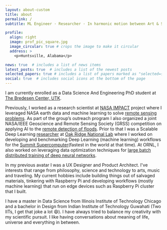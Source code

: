 ```yaml
---
layout: about-custom
title: about
permalink: /
subtitle: ML Engineer · Researcher · In harmonic motion between Art & Science

profile:
  align: right
  image: prof_pic_square.jpg
  image_circular: true # crops the image to make it circular
  address: >
    <p>Huntsville, Alabama</p>

news: true  # includes a list of news items
latest_posts: true  # includes a list of the newest posts
selected_papers: true # includes a list of papers marked as "selected={true}"
social: true  # includes social icons at the bottom of the page
---
```

I am currently enrolled as a Data Science And Engineering PhD student at [The Bredesen Center, UTK](https://bredesencenter.utk.edu).

Previously,  I worked as a research scientist at [NASA IMPACT](https://science.msfc.nasa.gov/2021/04/22/impact-collaborates-on-the-global-flood-detection-challenge) project where I leveraged NASA earth data and machine learning to solve [remote sensing problems](https://www.earthdata.nasa.gov/learn/articles/esds-at-agu-2021). As part of the group’s  outreach program I also organized a joint NASA/IEEE Geoscience and Remote Sensing Society (GRSS) competition on applying AI to the [remote detection of floods](https://www.earthdata.nasa.gov/learn/articles/impact-flood-competition).
Prior to that I was a Scalable Deep Learning [researcher](https://www.olcf.ornl.gov/2020/08/26/nccs-summer-interns-completed-successful-season-despite-covid-19) at [Oak Ridge National Lab](https://www.ornl.gov) where I worked on developing and benchmarking Deep Learning (machine learning) workflows for the [Summit Supercomputer](https://www.cnet.com/science/ibms-world-class-summit-supercomputer-gooses-speed-with-ai-abilities/)(fastest in the world at that time). At ORNL, I also worked on leveraging data optimization techniques for [large batch distributed training of deep neural networks](https://www.ornl.gov/publication/data-optimization-large-batch-distributed-training-deep-neural-networks).

In my previous avatar I was a UX Designer and Product Architect. I've interests that range from philosophy, science and technology to arts, music and traveling. My current hobbies include building things out of salvaged materials, tinkering with Raspberry Pi and developing workflows (mostly machine learning) that run on edge devices such as Raspberry Pi cluster that I built.

I have a master in Data Science from Illinois Institute of Technology Chicago and a bachelor in Design from Indian Institute of Technology Guwahati (Two IITs, I get that joke a lot 😄).  I have always tried to balance my creativity with my scientific pursuit. I like having conversations about meaning of life, universe and everything in between.
